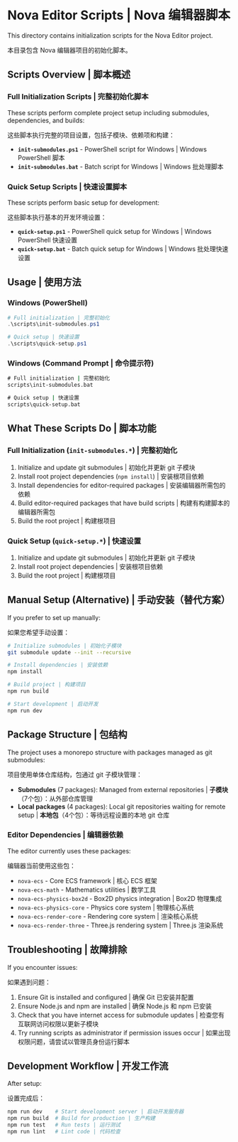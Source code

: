 # Nova Editor Scripts | Nova 编辑器脚本

This directory contains initialization scripts for the Nova Editor project.

本目录包含 Nova 编辑器项目的初始化脚本。

## Scripts Overview | 脚本概述

### Full Initialization Scripts | 完整初始化脚本
These scripts perform complete project setup including submodules, dependencies, and builds:

这些脚本执行完整的项目设置，包括子模块、依赖项和构建：

- **`init-submodules.ps1`** - PowerShell script for Windows | Windows PowerShell 脚本
- **`init-submodules.bat`** - Batch script for Windows | Windows 批处理脚本

### Quick Setup Scripts | 快速设置脚本
These scripts perform basic setup for development:

这些脚本执行基本的开发环境设置：

- **`quick-setup.ps1`** - PowerShell quick setup for Windows | Windows PowerShell 快速设置
- **`quick-setup.bat`** - Batch quick setup for Windows | Windows 批处理快速设置

## Usage | 使用方法

### Windows (PowerShell)
```powershell
# Full initialization | 完整初始化
.\scripts\init-submodules.ps1

# Quick setup | 快速设置
.\scripts\quick-setup.ps1
```

### Windows (Command Prompt | 命令提示符)
```cmd
# Full initialization | 完整初始化
scripts\init-submodules.bat

# Quick setup | 快速设置
scripts\quick-setup.bat
```

## What These Scripts Do | 脚本功能

### Full Initialization (`init-submodules.*`) | 完整初始化
1. Initialize and update git submodules | 初始化并更新 git 子模块
2. Install root project dependencies (`npm install`) | 安装根项目依赖
3. Install dependencies for editor-required packages | 安装编辑器所需包的依赖
4. Build editor-required packages that have build scripts | 构建有构建脚本的编辑器所需包
5. Build the root project | 构建根项目

### Quick Setup (`quick-setup.*`) | 快速设置
1. Initialize and update git submodules | 初始化并更新 git 子模块
2. Install root project dependencies | 安装根项目依赖
3. Build the root project | 构建根项目

## Manual Setup (Alternative) | 手动安装（替代方案）

If you prefer to set up manually:

如果您希望手动设置：

```bash
# Initialize submodules | 初始化子模块
git submodule update --init --recursive

# Install dependencies | 安装依赖
npm install

# Build project | 构建项目
npm run build

# Start development | 启动开发
npm run dev
```

## Package Structure | 包结构

The project uses a monorepo structure with packages managed as git submodules:

项目使用单体仓库结构，包通过 git 子模块管理：

- **Submodules** (7 packages): Managed from external repositories | **子模块**（7个包）：从外部仓库管理
- **Local packages** (4 packages): Local git repositories waiting for remote setup | **本地包**（4个包）：等待远程设置的本地 git 仓库

### Editor Dependencies | 编辑器依赖

The editor currently uses these packages:

编辑器当前使用这些包：

- `nova-ecs` - Core ECS framework | 核心 ECS 框架
- `nova-ecs-math` - Mathematics utilities | 数学工具
- `nova-ecs-physics-box2d` - Box2D physics integration | Box2D 物理集成
- `nova-ecs-physics-core` - Physics core system | 物理核心系统
- `nova-ecs-render-core` - Rendering core system | 渲染核心系统
- `nova-ecs-render-three` - Three.js rendering system | Three.js 渲染系统

## Troubleshooting | 故障排除

If you encounter issues:

如果遇到问题：

1. Ensure Git is installed and configured | 确保 Git 已安装并配置
2. Ensure Node.js and npm are installed | 确保 Node.js 和 npm 已安装
3. Check that you have internet access for submodule updates | 检查您有互联网访问权限以更新子模块
4. Try running scripts as administrator if permission issues occur | 如果出现权限问题，请尝试以管理员身份运行脚本

## Development Workflow | 开发工作流

After setup:

设置完成后：

```bash
npm run dev    # Start development server | 启动开发服务器
npm run build  # Build for production | 生产构建
npm run test   # Run tests | 运行测试
npm run lint   # Lint code | 代码检查
```